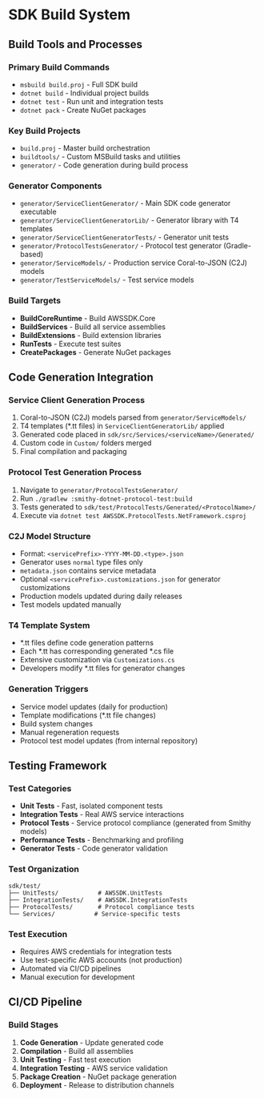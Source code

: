 # SDK Build System

## Build Tools and Processes

### Primary Build Commands
- `msbuild build.proj` - Full SDK build
- `dotnet build` - Individual project builds
- `dotnet test` - Run unit and integration tests
- `dotnet pack` - Create NuGet packages

### Key Build Projects
- `build.proj` - Master build orchestration
- `buildtools/` - Custom MSBuild tasks and utilities
- `generator/` - Code generation during build process

### Generator Components
- `generator/ServiceClientGenerator/` - Main SDK code generator executable
- `generator/ServiceClientGeneratorLib/` - Generator library with T4 templates
- `generator/ServiceClientGeneratorTests/` - Generator unit tests
- `generator/ProtocolTestsGenerator/` - Protocol test generator (Gradle-based)
- `generator/ServiceModels/` - Production service Coral-to-JSON (C2J) models
- `generator/TestServiceModels/` - Test service models

### Build Targets
- **BuildCoreRuntime** - Build AWSSDK.Core
- **BuildServices** - Build all service assemblies
- **BuildExtensions** - Build extension libraries
- **RunTests** - Execute test suites
- **CreatePackages** - Generate NuGet packages

## Code Generation Integration

### Service Client Generation Process
1. Coral-to-JSON (C2J) models parsed from `generator/ServiceModels/`
2. T4 templates (*.tt files) in `ServiceClientGeneratorLib/` applied
3. Generated code placed in `sdk/src/Services/<serviceName>/Generated/`
4. Custom code in `Custom/` folders merged
5. Final compilation and packaging

### Protocol Test Generation Process
1. Navigate to `generator/ProtocolTestsGenerator/`
2. Run `./gradlew :smithy-dotnet-protocol-test:build`
3. Tests generated to `sdk/test/ProtocolTests/Generated/<ProtocolName>/`
4. Execute via `dotnet test AWSSDK.ProtocolTests.NetFramework.csproj`

### C2J Model Structure
- Format: `<servicePrefix>-YYYY-MM-DD.<type>.json`
- Generator uses `normal` type files only
- `metadata.json` contains service metadata
- Optional `<servicePrefix>.customizations.json` for generator customizations
- Production models updated during daily releases
- Test models updated manually

### T4 Template System
- *.tt files define code generation patterns
- Each *.tt has corresponding generated *.cs file
- Extensive customization via `Customizations.cs`
- Developers modify *.tt files for generator changes

### Generation Triggers
- Service model updates (daily for production)
- Template modifications (*.tt file changes)
- Build system changes
- Manual regeneration requests
- Protocol test model updates (from internal repository)

## Testing Framework

### Test Categories
- **Unit Tests** - Fast, isolated component tests
- **Integration Tests** - Real AWS service interactions
- **Protocol Tests** - Service protocol compliance (generated from Smithy models)
- **Performance Tests** - Benchmarking and profiling
- **Generator Tests** - Code generator validation

### Test Organization
```
sdk/test/
├── UnitTests/           # AWSSDK.UnitTests
├── IntegrationTests/    # AWSSDK.IntegrationTests
├── ProtocolTests/       # Protocol compliance tests
└── Services/           # Service-specific tests
```

### Test Execution
- Requires AWS credentials for integration tests
- Use test-specific AWS accounts (not production)
- Automated via CI/CD pipelines
- Manual execution for development

## CI/CD Pipeline

### Build Stages
1. **Code Generation** - Update generated code
2. **Compilation** - Build all assemblies
3. **Unit Testing** - Fast test execution
4. **Integration Testing** - AWS service validation
5. **Package Creation** - NuGet package generation
6. **Deployment** - Release to distribution channels